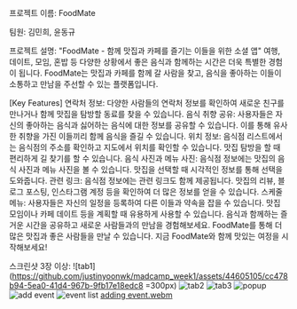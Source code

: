 프로젝트 이름: FoodMate

팀원: 김민희, 윤동규

프로젝트 설명: "FoodMate - 함께 맛집과 카페를 즐기는 이들을 위한 소셜 앱"
여행, 데이트, 모임, 혼밥 등 다양한 상황에서 좋은 음식과 함께하는 시간은 더욱 특별한 경험이 됩니다.
FoodMate는 맛집과 카페를 함께 갈 사람을 찾고, 음식을 좋아하는 이들이 소통하고 만남을 주선할 수 있는 플랫폼입니다.

[Key Features]
연락처 정보: 다양한 사람들의 연락처 정보를 확인하여 새로운 친구를 만나거나 함께 맛집을 탐방할 동료를 찾을 수 있습니다.
음식 취향 공유: 사용자들은 자신의 좋아하는 음식과 싫어하는 음식에 대한 정보를 공유할 수 있습니다. 이를 통해 유사한 취향을 가진 이들끼리 함께 음식을 즐길 수 있습니다.
위치 정보: 음식점 리스트에서는 음식점의 주소를 확인하고 지도에서 위치를 확인할 수 있습니다. 맛집 탐방을 할 때 편리하게 길 찾기를 할 수 있습니다.
음식 사진과 메뉴 사진: 음식점 정보에는 맛집의 음식 사진과 메뉴 사진을 볼 수 있습니다. 맛집을 선택할 때 시각적인 정보를 통해 선택을 도와줍니다.
관련 링크: 음식점 정보에는 관련 링크도 함께 제공됩니다. 맛집의 리뷰, 블로그 포스팅, 인스타그램 계정 등을 확인하여 더 많은 정보를 얻을 수 있습니다.
스케줄 메뉴: 사용자들은 자신의 일정을 등록하여 다른 이들과 약속을 잡을 수 있습니다. 맛집 모임이나 카페 데이트 등을 계획할 때 유용하게 사용할 수 있습니다.
음식과 함께하는 즐거운 시간을 공유하고 새로운 사람들과의 만남을 경험해보세요.
FoodMate를 통해 더 많은 맛집과 좋은 사람들을 만날 수 있습니다. 
지금 FoodMate와 함께 맛있는 여정을 시작해보세요!

스크린샷 3장 이상:
![tab1](https://github.com/justinyoonwk/madcamp_week1/assets/44605105/cc478b94-5ea0-41d4-967b-9fb17e18edc8 =300px)
![tab2](https://github.com/justinyoonwk/madcamp_week1/assets/44605105/1f8db1dd-d44a-478d-9350-47f59f618940)
![tab3](https://github.com/justinyoonwk/madcamp_week1/assets/44605105/9f0a0aa7-9db1-4d53-abae-bebaf6e4d2ab)
![popup](https://github.com/justinyoonwk/madcamp_week1/assets/44605105/0836aacf-ad01-4c3f-a67a-07acbef7288c)
![add event](https://github.com/justinyoonwk/madcamp_week1/assets/44605105/b4664a85-8f53-46a4-889a-6f45d7875bbb)
![event list](https://github.com/justinyoonwk/madcamp_week1/assets/44605105/176fc2d4-8e36-463c-a670-32e35d52b146)
[adding event.webm](https://github.com/justinyoonwk/madcamp_week1/assets/44605105/a3be5645-411d-49a3-b3cd-ceb245a9e484)
